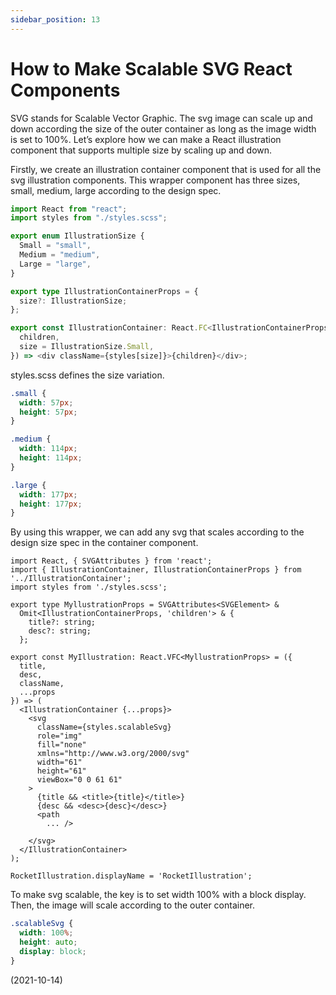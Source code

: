 ```yaml
---
sidebar_position: 13
---
```


# How to Make Scalable SVG React Components

SVG stands for Scalable Vector Graphic. The svg image can scale up and down according the size of the outer container as long as the image width is set to 100%. Let’s explore how we can make a React illustration component that supports multiple size by scaling up and down.

Firstly, we create an illustration container component that is used for all the svg illustration components. This wrapper component has three sizes, small, medium, large according to the design spec.

```ts
import React from "react";
import styles from "./styles.scss";

export enum IllustrationSize {
  Small = "small",
  Medium = "medium",
  Large = "large",
}

export type IllustrationContainerProps = {
  size?: IllustrationSize;
};

export const IllustrationContainer: React.FC<IllustrationContainerProps> = ({
  children,
  size = IllustrationSize.Small,
}) => <div className={styles[size]}>{children}</div>;
```

styles.scss defines the size variation.

```css
.small {
  width: 57px;
  height: 57px;
}

.medium {
  width: 114px;
  height: 114px;
}

.large {
  width: 177px;
  height: 177px;
}
```

By using this wrapper, we can add any svg that scales according to the design size spec in the container component.

```tsx
import React, { SVGAttributes } from 'react';
import { IllustrationContainer, IllustrationContainerProps } from '../IllustrationContainer';
import styles from './styles.scss';

export type MyllustrationProps = SVGAttributes<SVGElement> &
  Omit<IllustrationContainerProps, 'children'> & {
    title?: string;
    desc?: string;
  };

export const MyIllustration: React.VFC<MyllustrationProps> = ({
  title,
  desc,
  className,
  ...props
}) => (
  <IllustrationContainer {...props}>
    <svg
      className={styles.scalableSvg}
      role="img"
      fill="none"
      xmlns="http://www.w3.org/2000/svg"
      width="61"
      height="61"
      viewBox="0 0 61 61"
    >
      {title && <title>{title}</title>}
      {desc && <desc>{desc}</desc>}
      <path
        ... />

    </svg>
  </IllustrationContainer>
);

RocketIllustration.displayName = 'RocketIllustration';
```

To make svg scalable, the key is to set width 100% with a block display. Then, the image will scale according to the outer container.

```css
.scalableSvg {
  width: 100%;
  height: auto;
  display: block;
}
```

(2021-10-14)
